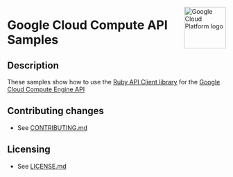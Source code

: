 <img src="https://avatars2.githubusercontent.com/u/2810941?v=3&s=96" alt="Google
Cloud Platform logo" title="Google Cloud Platform" align="right" height="96"
width="96"/>

# Google Cloud Compute API Samples

## Description

These samples show how to use the [Ruby API Client library](https://github.com/googleapis/google-cloud-ruby/tree/master/google-cloud-compute-v1) for the [Google Cloud Compute Engine API](https://cloud.google.com/compute/docs/reference/rest/v1)

## Contributing changes

* See [CONTRIBUTING.md](../../.github/CONTRIBUTING.md)

## Licensing

* See [LICENSE.md](../LICENSE.md)
